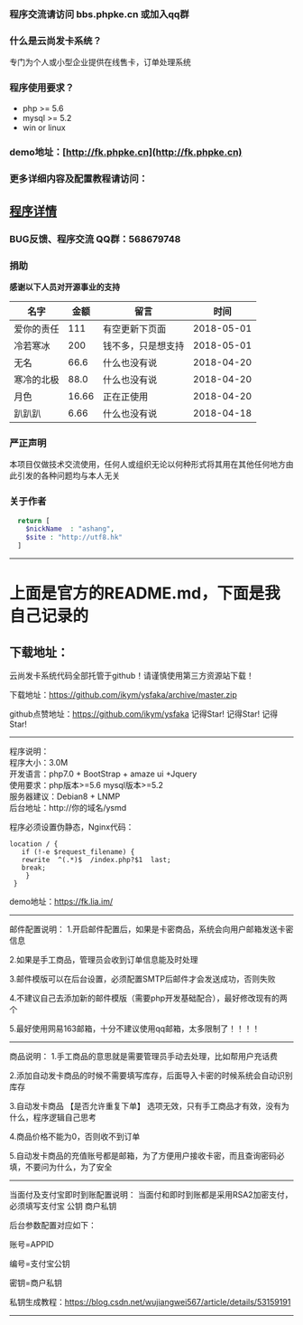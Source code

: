 
### 程序交流请访问 bbs.phpke.cn 或加入qq群 


### 什么是云尚发卡系统？
专门为个人或小型企业提供在线售卡，订单处理系统

### 程序使用要求？
* php >= 5.6
* mysql >= 5.2
* win or linux

### demo地址：[http://fk.phpke.cn](http://fk.phpke.cn)

### 更多详细内容及配置教程请访问：
## [程序详情](https://bbs.phpke.cn/?thread-1.htm)

### BUG反馈、程序交流 QQ群：568679748

### 捐助
**感谢以下人员对开源事业的支持** 



名字 | 金额 | 留言 | 时间
---|---|---|---
爱你的责任 | 111 | 有空更新下页面 | 2018-05-01
冷若寒冰 | 200 | 钱不多，只是想支持 | 2018-05-01
无名 | 66.6 | 什么也没有说 | 2018-04-20
寒冷的北极 | 88.0 | 什么也没有说 | 2018-04-20
月色 | 16.66 | 正在正使用 | 2018-04-20
趴趴趴 | 6.66 | 什么也没有说 | 2018-04-18


### 严正声明
本项目仅做技术交流使用，任何人或组织无论以何种形式将其用在其他任何地方由此引发的各种问题均与本人无关


### 关于作者

```php
  return [
    $nickName  : "ashang",
    $site : "http://utf8.hk"
  ]
```

---

# 上面是官方的README.md，下面是我自己记录的

## 下载地址：


云尚发卡系统代码全部托管于github！请谨慎使用第三方资源站下载！


下载地址：https://github.com/ikym/ysfaka/archive/master.zip

github点赞地址：https://github.com/ikym/ysfaka  记得Star! 记得Star! 记得Star!


----------------------------------------------------------------------------

程序说明：  
程序大小：3.0M  
开发语言：php7.0 + BootStrap + amaze ui +Jquery  
使用要求：php版本>=5.6 mysql版本>=5.2  
服务器建议：Debian8 + LNMP  
后台地址：http://你的域名/ysmd 


程序必须设置伪静态，Nginx代码：

```
location / {
   if (!-e $request_filename) {
   rewrite  ^(.*)$  /index.php?$1  last;
   break;
    }
 }
```

demo地址：https://fk.lia.im/

---------------------------------------------------



邮件配置说明：
1.开启邮件配置后，如果是卡密商品，系统会向用户邮箱发送卡密信息

2.如果是手工商品，管理员会收到订单信息能及时处理

3.邮件模版可以在后台设置，必须配置SMTP后邮件才会发送成功，否则失败

4.不建议自己去添加新的邮件模版（需要php开发基础配合），最好修改现有的两个

5.最好使用网易163邮箱，十分不建议使用qq邮箱，太多限制了！！！！

----------------------------------------------------

商品说明：
1.手工商品的意思就是需要管理员手动去处理，比如帮用户充话费

2.添加自动发卡商品的时候不需要填写库存，后面导入卡密的时候系统会自动识别库存

3.自动发卡商品  【是否允许重复下单】  选项无效，只有手工商品才有效，没有为什么，程序逻辑自己思考

4.商品价格不能为0，否则收不到订单

5.自动发卡商品的充值账号都是邮箱，为了方便用户接收卡密，而且查询密码必填，不要问为什么，为了安全

-----------------------------------------------------

当面付及支付宝即时到账配置说明：
当面付和即时到账都是采用RSA2加密支付，必须填写支付宝 公钥  商户私钥

后台参数配置对应如下：

账号=APPID

编号=支付宝公钥

密钥=商户私钥

私钥生成教程：https://blog.csdn.net/wujiangwei567/article/details/53159191

-------------------------------------------------------
